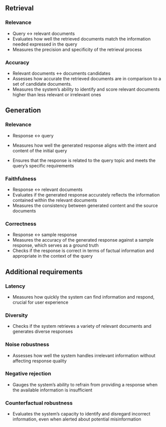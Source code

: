 ## Retrieval

### Relevance

- Query ↔ relevant documents
- Evaluates how well the retrieved documents match the information needed expressed in the query
- Measures the precision and specificity of the retrieval process

### Accuracy

- Relevant documents ↔ documents candidates
- Assesses how accurate the retrieved documents are in comparison to a set of candidate documents. 
- Measures the system’s ability to identify and score relevant documents higher than less relevant or irrelevant ones

## Generation

### Relevance

- Response ↔ query

- Measures how well the generated response aligns with the intent and content of the initial query
- Ensures that the response is related to the query topic and meets the query’s specific requirements

### Faithfulness

- Response ↔ relevant documents
- Evaluates if the generated response accurately reflects the information contained within the relevant documents
- Measures the consistency between generated content and the source documents

### Correctness

- Response ↔ sample response
- Measures the accuracy of the generated response against a sample response, which serves as a ground truth
- Checks if the response is correct in terms of factual information and appropriate in the context of the query

## Additional requirements

### Latency

- Measures how quickly the system can find information and respond, crucial for user experience

### Diversity

- Checks if the system retrieves a variety of relevant documents and generates diverse responses

### Noise robustness

- Assesses how well the system handles irrelevant information without affecting response quality

### Negative rejection

- Gauges the system’s ability to refrain from providing a response when the available information is insufficient

### Counterfactual robustness

- Evaluates the system’s capacity to identify and disregard incorrect information, even when alerted about potential misinformation
